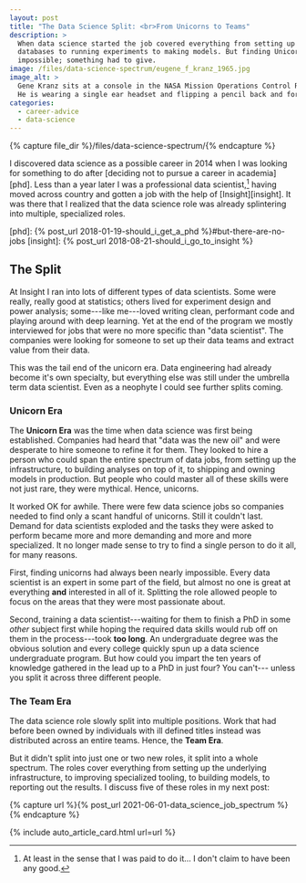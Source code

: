 ```yaml
---
layout: post
title: "The Data Science Split: <br>From Unicorns to Teams"
description: >
  When data science started the job covered everything from setting up
  databases to running experiments to making models. But finding Unicorns was
  impossible; something had to give.
image: /files/data-science-spectrum/eugene_f_kranz_1965.jpg
image_alt: >
  Gene Kranz sits at a console in the NASA Mission Operations Control Room.
  He is wearing a single ear headset and flipping a pencil back and forth.
categories:
  - career-advice
  - data-science
---
```


{% capture file_dir %}/files/data-science-spectrum/{% endcapture %}

I discovered data science as a possible career in 2014 when I was looking for
something to do after [deciding not to pursue a career in academia][phd]. Less
than a year later I was a professional data scientist,[^pro] having moved
across country and gotten a job with the help of [Insight][insight]. It was
there that I realized that the data science role was already splintering into
multiple, specialized roles.

[^pro]: At least in the sense that I was paid to do it... I don't claim to
    have been any good.

[phd]: {% post_url 2018-01-19-should_i_get_a_phd %}#but-there-are-no-jobs
[insight]: {% post_url 2018-08-21-should_i_go_to_insight %}

## The Split

At Insight I ran into lots of different types of data scientists. Some were
really, really good at statistics; others lived for experiment design and
power analysis; some---like me---loved writing clean, performant code and
playing around with deep learning. Yet at the end of the program we mostly
interviewed for jobs that were no more specific than "data scientist". The
companies were looking for someone to set up their data teams and extract
value from their data.

This was the tail end of the unicorn era. Data engineering had already become
it's own specialty, but everything else was still under the umbrella term data
scientist. Even as a neophyte I could see further splits coming.

### Unicorn Era

The **Unicorn Era** was the time when data science was first being
established. Companies had heard that "data was the new oil" and were
desperate to hire someone to refine it for them. They looked to hire a person
who could span the entire spectrum of data jobs, from setting up the
infrastructure, to building analyses on top of it, to shipping and owning
models in production. But people who could master all of these skills were not
just rare, they were mythical. Hence, unicorns.

It worked OK for awhile. There were few data science jobs so companies needed
to find only a scant handful of unicorns. Still it couldn't last. Demand for
data scientists exploded and the tasks they were asked to perform became more
and more demanding and more and more specialized. It no longer made sense to
try to find a single person to do it all, for many reasons.

First, finding unicorns had always been nearly impossible. Every data
scientist is an expert in some part of the field, but almost no one is great
at everything **and** interested in all of it. Splitting the role allowed
people to focus on the areas that they were most passionate about.

Second, training a data scientist---waiting for them to finish a PhD in some
_other_ subject first while hoping the required data skills would rub off on
them in the process---took **too long**. An undergraduate degree was the
obvious solution and every college quickly spun up a data science
undergraduate program. But how could you impart the ten years of knowledge
gathered in the lead up to a PhD in just four? You can't--- unless you split
it across three different people.

### The Team Era

The data science role slowly split into multiple positions. Work that had
before been owned by individuals with ill defined titles instead was
distributed across an entire teams. Hence, the **Team Era**.

But it didn't split into just one or two new roles, it split into a whole
spectrum. The roles cover everything from setting up the underlying
infrastructure, to improving specialized tooling, to building models, to
reporting out the results. I discuss five of these roles in my next post:

{% capture url %}{% post_url 2021-06-01-data_science_job_spectrum %}{% endcapture %}
<div class="card-grid">
  {% include auto_article_card.html url=url %}
</div>
